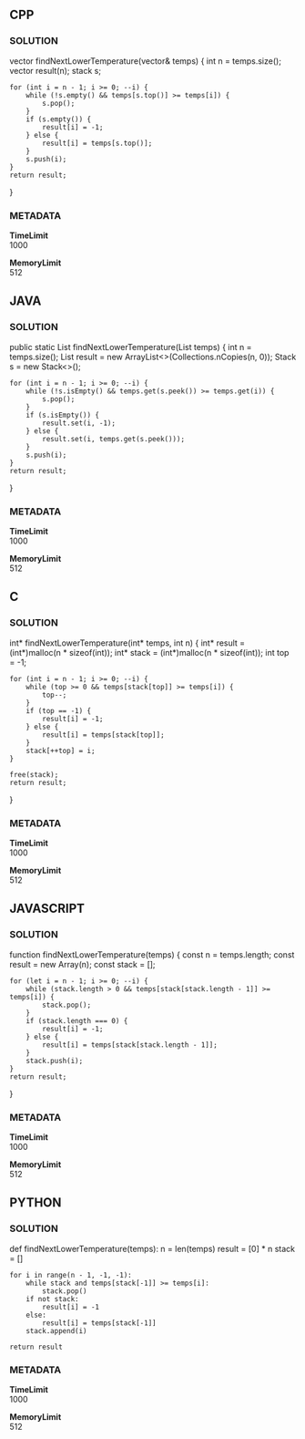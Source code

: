 ## CPP

### SOLUTION

vector<int> findNextLowerTemperature(vector<int>& temps) {
    int n = temps.size();
    vector<int> result(n);
    stack<int> s; 

    for (int i = n - 1; i >= 0; --i) {
        while (!s.empty() && temps[s.top()] >= temps[i]) {
            s.pop();
        }
        if (s.empty()) {
            result[i] = -1;
        } else {
            result[i] = temps[s.top()];
        }
        s.push(i);
    }
    return result;
}

### METADATA

**TimeLimit**  
1000  

**MemoryLimit**  
512  


## JAVA

### SOLUTION

public static List<Integer> findNextLowerTemperature(List<Integer> temps) {
    int n = temps.size();
    List<Integer> result = new ArrayList<>(Collections.nCopies(n, 0));
    Stack<Integer> s = new Stack<>();

    for (int i = n - 1; i >= 0; --i) {
        while (!s.isEmpty() && temps.get(s.peek()) >= temps.get(i)) {
            s.pop();
        }
        if (s.isEmpty()) {
            result.set(i, -1);
        } else {
            result.set(i, temps.get(s.peek()));
        }
        s.push(i);
    }
    return result;
}


### METADATA

**TimeLimit**  
1000  

**MemoryLimit**  
512  



## C

### SOLUTION

int* findNextLowerTemperature(int* temps, int n) {
    int* result = (int*)malloc(n * sizeof(int));
    int* stack = (int*)malloc(n * sizeof(int));
    int top = -1;

    for (int i = n - 1; i >= 0; --i) {
        while (top >= 0 && temps[stack[top]] >= temps[i]) {
            top--;
        }
        if (top == -1) {
            result[i] = -1;
        } else {
            result[i] = temps[stack[top]];
        }
        stack[++top] = i;
    }

    free(stack);
    return result;
}


### METADATA

**TimeLimit**  
1000  

**MemoryLimit**  
512  



## JAVASCRIPT

### SOLUTION

function findNextLowerTemperature(temps) {
    const n = temps.length;
    const result = new Array(n);
    const stack = [];

    for (let i = n - 1; i >= 0; --i) {
        while (stack.length > 0 && temps[stack[stack.length - 1]] >= temps[i]) {
            stack.pop();
        }
        if (stack.length === 0) {
            result[i] = -1;
        } else {
            result[i] = temps[stack[stack.length - 1]];
        }
        stack.push(i);
    }
    return result;
}


### METADATA

**TimeLimit**  
1000  

**MemoryLimit**  
512  



## PYTHON

### SOLUTION

def findNextLowerTemperature(temps):
    n = len(temps)
    result = [0] * n
    stack = []

    for i in range(n - 1, -1, -1):
        while stack and temps[stack[-1]] >= temps[i]:
            stack.pop()
        if not stack:
            result[i] = -1
        else:
            result[i] = temps[stack[-1]]
        stack.append(i)

    return result


### METADATA

**TimeLimit**  
1000  

**MemoryLimit**  
512  